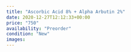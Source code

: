 ```yaml
---
title: "Ascorbic Acid 8% + Alpha Arbutin 2%"
date: 2020-12-27T12:12:33+00:00
price: "750"
availability: "Preorder"
condition: "New"
images:
---
```


